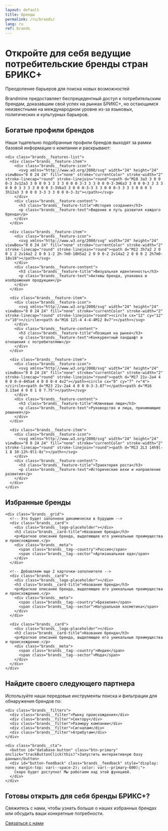 ```yaml
---
layout: default
title: Бренды
permalink: /ru/brands/
lang: ru
ref: brands
---
```


<!-- Hero Panel -->
<div class="panel panel--hero">
  <div class="panel__content">
    <h1 class="panel__heading-primary brands__title">Откройте для себя ведущие потребительские бренды стран БРИКС+</h1>
    <p class="panel__subtitle">Преодоление барьеров для поиска новых возможностей</p>
  </div>
</div>

<!-- Introduction Panel -->
<div class="panel panel--light">
  <div class="panel__content">
    <p class="panel__lead-text">Brandmine предоставляет беспрецедентный доступ к потребительским брендам, доказавшим свой успех на рынках БРИКС+, но остающимся неизвестными на международном уровне из-за языковых, политических и культурных барьеров.</p>
  </div>
</div>

<!-- Brand Profiles Panel -->
<div class="panel panel--primary-soft">
  <div class="panel__content">
    <h2 class="panel__heading-secondary">Богатые профили брендов</h2>
    <p class="panel__lead-text">Наши тщательно подобранные профили брендов выходят за рамки базовой информации о компании и раскрывают:</p>
    
    <div class="brands__features-list">
      <div class="brands__feature-item">
        <div class="brands__feature-icon">
          <svg xmlns="http://www.w3.org/2000/svg" width="24" height="24" viewBox="0 0 24 24" fill="none" stroke="currentColor" stroke-width="2" stroke-linecap="round" stroke-linejoin="round"><path d="M18 3a3 3 0 0 0-3 3v12a3 3 0 0 0 3 3 3 3 0 0 0 3-3 3 3 0 0 0-3-3H6a3 3 0 0 0-3 3 3 3 0 0 0 3 3 3 3 0 0 0 3-3V6a3 3 0 0 0-3-3 3 3 0 0 0-3 3 3 3 0 0 0 3 3h12a3 3 0 0 0 3-3 3 3 0 0 0-3-3z"></path></svg>
        </div>
        <div class="brands__feature-content">
          <h3 class="brands__feature-title">История создания</h3>
          <p class="brands__feature-text">Видение и путь развития каждого бренда</p>
        </div>
      </div>
      
      <div class="brands__feature-item">
        <div class="brands__feature-icon">
          <svg xmlns="http://www.w3.org/2000/svg" width="24" height="24" viewBox="0 0 24 24" fill="none" stroke="currentColor" stroke-width="2" stroke-linecap="round" stroke-linejoin="round"><path d="M12 3h7a2 2 0 0 1 2 2v14a2 2 0 0 1-2 2h-7m0-18H5a2 2 0 0 0-2 2v14a2 2 0 0 0 2 2h7m0-18v18"></path></svg>
        </div>
        <div class="brands__feature-content">
          <h3 class="brands__feature-title">Визуальная идентичность</h3>
          <p class="brands__feature-text">Активы бренда, упаковка и изображения продукции</p>
        </div>
      </div>
      
      <div class="brands__feature-item">
        <div class="brands__feature-icon">
          <svg xmlns="http://www.w3.org/2000/svg" width="24" height="24" viewBox="0 0 24 24" fill="none" stroke="currentColor" stroke-width="2" stroke-linecap="round" stroke-linejoin="round"><circle cx="12" cy="12" r="10"></circle><path d="M16 12l-4 4-4-4M12 8v7"></path></svg>
        </div>
        <div class="brands__feature-content">
          <h3 class="brands__feature-title">Позиция на рынке</h3>
          <p class="brands__feature-text">Конкурентный ландшафт и отношения с потребителями</p>
        </div>
      </div>
      
      <div class="brands__feature-item">
        <div class="brands__feature-icon">
          <svg xmlns="http://www.w3.org/2000/svg" width="24" height="24" viewBox="0 0 24 24" fill="none" stroke="currentColor" stroke-width="2" stroke-linecap="round" stroke-linejoin="round"><path d="M17 21v-2a4 4 0 0 0-4-4H5a4 4 0 0 0-4 4v2"></path><circle cx="9" cy="7" r="4"></circle><path d="M23 21v-2a4 4 0 0 0-3-3.87"></path><path d="M16 3.13a4 4 0 0 1 0 7.75"></path></svg>
        </div>
        <div class="brands__feature-content">
          <h3 class="brands__feature-title">Ключевые люди</h3>
          <p class="brands__feature-text">Руководство и лица, принимающие решения</p>
        </div>
      </div>
      
      <div class="brands__feature-item">
        <div class="brands__feature-icon">
          <svg xmlns="http://www.w3.org/2000/svg" width="24" height="24" viewBox="0 0 24 24" fill="none" stroke="currentColor" stroke-width="2" stroke-linecap="round" stroke-linejoin="round"><path d="M13 2L3 14h9l-1 8 10-12h-9l1-8z"></path></svg>
        </div>
        <div class="brands__feature-content">
          <h3 class="brands__feature-title">Траектория роста</h3>
          <p class="brands__feature-text">Исторические вехи и направление развития</p>
        </div>
      </div>
    </div>
  </div>
</div>

<!-- Featured Brands Panel -->
<div class="panel panel--light">
  <div class="panel__content">
    <h2 class="panel__heading-secondary">Избранные бренды</h2>
    
    <div class="brands__grid">
      <!-- Это будет заполнено динамически в будущем -->
      <div class="brands__card">
        <div class="brands__logo-placeholder"></div>
        <h3 class="brands__card-title">Название бренда</h3>
        <p>Краткое описание бренда, выделяющее его уникальные преимущества и происхождение.</p>
        <div class="brands__meta">
          <span class="brands__tag--country">Россия</span>
          <span class="brands__tag--sector">Артизанальная еда</span>
        </div>
      </div>
      
      <!-- Добавляем еще 2 карточки-заполнителя -->
      <div class="brands__card">
        <div class="brands__logo-placeholder"></div>
        <h3 class="brands__card-title">Название бренда</h3>
        <p>Краткое описание бренда, выделяющее его уникальные преимущества и происхождение.</p>
        <div class="brands__meta">
          <span class="brands__tag--country">Бразилия</span>
          <span class="brands__tag--sector">Натуральная косметика</span>
        </div>
      </div>
      
      <div class="brands__card">
        <div class="brands__logo-placeholder"></div>
        <h3 class="brands__card-title">Название бренда</h3>
        <p>Краткое описание бренда, выделяющее его уникальные преимущества и происхождение.</p>
        <div class="brands__meta">
          <span class="brands__tag--country">Индия</span>
          <span class="brands__tag--sector">Мода</span>
        </div>
      </div>
    </div>
  </div>
</div>

<!-- Find Your Partner Panel -->
<div class="panel panel--accent-soft">
  <div class="panel__content">
    <h2 class="panel__heading-secondary">Найдите своего следующего партнера</h2>
    <p class="panel__lead-text">Используйте наши передовые инструменты поиска и фильтрации для обнаружения брендов по:</p>
    
    <div class="brands__filters">
      <div class="brands__filter">Рынку происхождения</div>
      <div class="brands__filter">Сектору</div>
      <div class="brands__filter">Размеру компании</div>
      <div class="brands__filter">Сигналам</div>
      <div class="brands__filter">Атрибутам</div>
    </div>
    
    <div class="brands__cta">
      <button id="database-button" class="btn-primary" onclick="trackButtonClick(this)">Запустить интерактивную базу данных</button>
      <div id="button-feedback" class="brands__feedback" style="display: none; margin-top: var(--space-2); color: var(--primary-600);">
        Скоро будет доступно! Мы работаем над этой функцией.
      </div>
    </div>
  </div>
</div>

<!-- Contact CTA Panel -->
<div class="panel panel--cta">
  <div class="panel__content panel--centered">
    <h2 class="panel__heading-secondary">Готовы открыть для себя бренды БРИКС+?</h2>
    <p class="panel__lead-text">Свяжитесь с нами, чтобы узнать больше о наших избранных брендах или обсудить ваши конкретные потребности.</p>
    <a href="{{ site.baseurl }}/{{ page.lang }}/about/#contact" class="btn-secondary">Связаться с нами</a>
  </div>
</div>

<script>
  function trackButtonClick(button) {
    console.log('Database button clicked - Russian version');
    
    // Show feedback message
    const feedback = document.getElementById('button-feedback');
    feedback.style.display = 'block';
    
    // Hide the message after 10 seconds
    setTimeout(() => {
      feedback.style.display = 'none';
    }, 10000);
  }
</script>